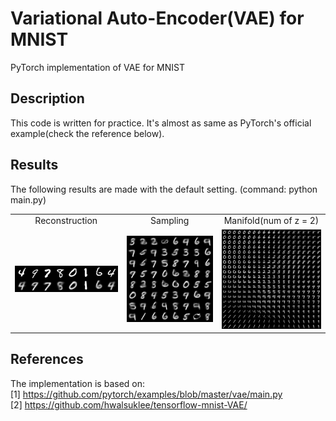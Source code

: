 # Variational Auto-Encoder(VAE) for MNIST
PyTorch implementation of VAE for MNIST

## Description
This code is written for practice. It's almost as same as PyTorch's official example(check the reference below).

## Results
The following results are made with the default setting. (command: python main.py)

<table align='center'>
<tr align='center'>
<td> Reconstruction </td>
<td> Sampling </td>
<td> Manifold(num of z = 2) </td>
</tr>
<tr>
<td><img src = 'results/reconstruction_80.png' width = '300px'>
<td><img src = 'results/sample_80.png' width = '300px'>
<td><img src = 'results/plot_along_z1_and_z2_axis_80.png' width = '300px'>
</tr>
</table>


## References
The implementation is based on:  
[1] https://github.com/pytorch/examples/blob/master/vae/main.py  
[2] https://github.com/hwalsuklee/tensorflow-mnist-VAE/  

